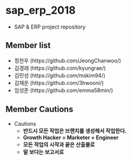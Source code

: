 # sap_erp_2018
- SAP & ERP project repository

## Member list
<ul>
  <li>
    정찬우 (https://github.com/JeongChanwoo/)
  </li>
  <li>
    김경래 (https://github.com/kyungrae/)
  </li>
  <li>
    김민성 (https://github.com/mskim94/)
  </li>
  <li>
    김채운 (https://github.com/3hwooni/)
  </li>
  <li>
    임성준 (https://github.com/emma58min/)
  </li>
</ul>



## Member Cautions
- Cautions
  - <strong>반드시 모든 작업은 브랜치를 생성해서 작업한다.</strong>
  - <strong>Growth Hacker = Marketer + Engineer</strong>
  - <strong>모든 작업의 시작과 끝은 산출물로</strong>
  - <strong>말 보다는 보고서로</strong>

